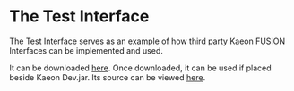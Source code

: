 # The Test Interface

The Test Interface serves as an example of how third party Kaeon FUSION Interfaces can be implemented and used.

It can be downloaded [here](https://github.com/Gallery-of-Kaeon/Kaeon-FUSION/commits/master/Kaeon%20FUSION/API/Interface%20Development%20Framework/Sample%20Interface/Interface/Test.jar). Once downloaded, it can be used if placed beside Kaeon Dev.jar.
Its source can be viewed [here](https://github.com/Gallery-of-Kaeon/Kaeon-FUSION/tree/master/Kaeon%20FUSION/API/Interface%20Development%20Framework/Sample%20Interface/Source).